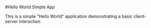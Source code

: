 #Hello World Simple App

This is a simple "Hello World" application demonstrating a basic client-server interaction.
